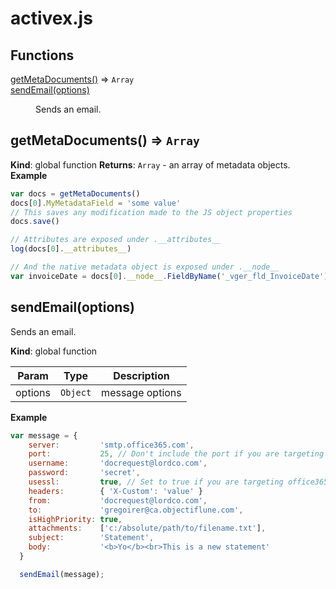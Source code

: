 # activex.js


## Functions

<dl>
<dt><a href="#getMetaDocuments">getMetaDocuments()</a> ⇒ <code>Array</code></dt>
<dd></dd>
<dt><a href="#sendEmail">sendEmail(options)</a></dt>
<dd><p>Sends an email.</p>
</dd>
</dl>

<a name="getMetaDocuments"></a>

## getMetaDocuments() ⇒ <code>Array</code>
**Kind**: global function
**Returns**: <code>Array</code> - an array of metadata objects.
**Example**
```js
var docs = getMetaDocuments()
docs[0].MyMetadataField = 'some value'
// This saves any modification made to the JS object properties
docs.save()

// Attributes are exposed under .__attributes__
log(docs[0].__attributes__)

// And the native metadata object is exposed under .__node__
var invoiceDate = docs[0].__node__.FieldByName('_vger_fld_InvoiceDate')
```
<a name="sendEmail"></a>

## sendEmail(options)
Sends an email.

**Kind**: global function

| Param | Type | Description |
| --- | --- | --- |
| options | <code>Object</code> | message options |

**Example**
```js
var message = {
    server:         'smtp.office365.com',
    port:           25, // Don't include the port if you are targeting office365
    username:       'docrequest@lordco.com',
    password:       'secret',
    usessl:         true, // Set to true if you are targeting office365
    headers:        { 'X-Custom': 'value' }
    from:           'docrequest@lordco.com',
    to:             'gregoirer@ca.objectiflune.com',
    isHighPriority: true,
    attachments:    ['c:/absolute/path/to/filename.txt'],
    subject:        'Statement',
    body:           '<b>Yo</b><br>This is a new statement'
  }

  sendEmail(message);
```
